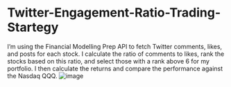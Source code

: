 # Twitter-Engagement-Ratio-Trading-Startegy
I’m using the Financial Modelling Prep API to fetch Twitter comments, likes, and posts for each stock. I calculate the ratio of comments to likes, rank the stocks based on this ratio, and select those with a rank above 6 for my portfolio. I then calculate the returns and compare the performance against the Nasdaq QQQ.
![image](https://github.com/user-attachments/assets/2e79d8e7-a55d-4915-bc97-8f889c9a6a43)

